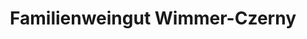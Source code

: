 ---
title: "Familienweingut Wimmer-Czerny"
url: /fels-am-wagram/familienweingut-wimmer-czerny/
shop: Wein
---